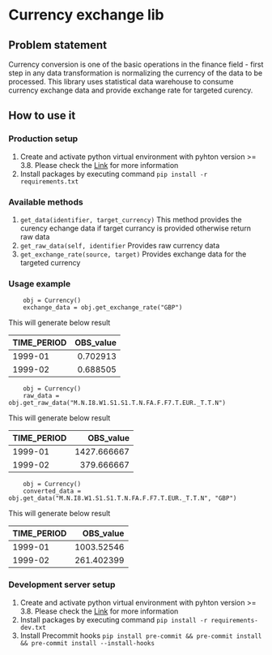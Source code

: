 # Currency exchange lib

## Problem statement
Currency conversion is one of the basic operations in the finance field - first step in any data transformation is normalizing the currency of the data to be processed. This library uses statistical data warehouse to consume currency exchange data and provide exchange rate for targeted curency.

## How to use it
### Production setup
1. Create and activate python virtual environment with pyhton version >= 3.8. Please check the [Link](https://docs.python.org/3/library/venv.html) for more information
2. Install packages by executing command `pip install -r requirements.txt`

### Available methods
1. `get_data(identifier, target_currency)` This method provides the curency echange data if target currancy is provided otherwise return raw data
2. `get_raw_data(self, identifier` Provides raw currency data
3. `get_exchange_rate(source, target)` Provides exchange data for the targeted currency

### Usage example
```
    obj = Currency()
    exchange_data = obj.get_exchange_rate("GBP")
```
This will generate below result

| TIME_PERIOD   |  OBS_value    |
| ------------- |--------------:|
| 1999-01       | 0.702913      |
| 1999-02       | 0.688505      |

```
    obj = Currency()
    raw_data = obj.get_raw_data("M.N.I8.W1.S1.S1.T.N.FA.F.F7.T.EUR._T.T.N")
```
This will generate below result

| TIME_PERIOD   |  OBS_value    |
| ------------- |--------------:|
| 1999-01       | 1427.666667   |
| 1999-02       | 379.666667    |


```
    obj = Currency()
    converted_data = obj.get_data("M.N.I8.W1.S1.S1.T.N.FA.F.F7.T.EUR._T.T.N", "GBP")
```
This will generate below result

| TIME_PERIOD   |  OBS_value    |
| ------------- |--------------:|
| 1999-01       | 1003.52546    |
| 1999-02       | 261.402399    |



### Development server setup
1. Create and activate python virtual environment with pyhton version >= 3.8. Please check the [Link](https://docs.python.org/3/library/venv.html) for more information
2. Install packages by executing command `pip install -r requirements-dev.txt`
3. Install Precommit hooks `pip install pre-commit && pre-commit install && pre-commit install --install-hooks`
